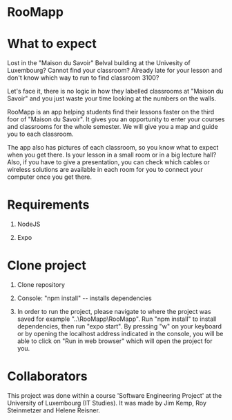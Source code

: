 # RooMapp

# What to expect

  Lost in the "Maison du Savoir" Belval building at the Univesity of Luxembourg? Cannot find your classroom? Already late for your lesson and don't know which way to run to find classroom 3100?

  Let's face it, there is no logic in how they labelled classrooms at "Maison du Savoir" and you just waste your time looking at the numbers on the walls.

  RooMapp is an app helping students find their lessons faster on the third foor of "Maison du Savoir". It gives you an opportunity to enter your courses and classrooms for the whole semester. We will give you a map and guide you to each classroom. 
  
  The app also has pictures of each classroom, so you know what to expect when you get there. Is your lesson in a small room or in a big lecture hall? Also, if you have to give a presentation, you can check which cables or wireless solutions are available in each room for you to connect your computer once you get there.

# Requirements

  1. NodeJS

  2. Expo

# Clone project

  1. Clone repository

  2. Console: "npm install" -- installs dependencies

  3. In order to run the project, please navigate to where the project was saved for example "..\RooMapp\RooMapp". Run "npm install" to install dependencies, then run "expo start". By pressing "w" on your keyboard or by opening the localhost address indicated in the console, you will be able to click on "Run in web browser" which will open the project for you.

# Collaborators

  This project was done within a course 'Software Engineering Project' at the University of Luxembourg (IT Studies). It was made by Jim Kemp, Roy Steinmetzer and Helene Reisner.

